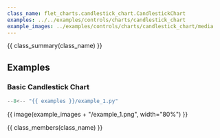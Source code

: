 ```yaml
---
class_name: flet_charts.candlestick_chart.CandlestickChart
examples: ../../examples/controls/charts/candlestick_chart
example_images: ../examples/controls/charts/candlestick_chart/media
---
```


{{ class_summary(class_name) }}

## Examples

### Basic Candlestick Chart

```python
--8<-- "{{ examples }}/example_1.py"
```

{{ image(example_images + "/example_1.png", width="80%") }}

{{ class_members(class_name) }}
